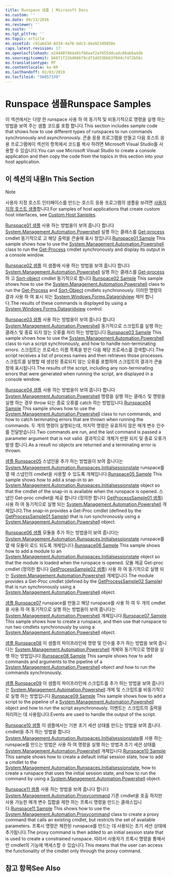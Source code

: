 ```yaml
---
title: Runspace 샘플 | Microsoft Docs
ms.custom: ''
ms.date: 09/13/2016
ms.reviewer: ''
ms.suite: ''
ms.tgt_pltfrm: ''
ms.topic: article
ms.assetid: c92a6d3d-8d34-4a76-bdc3-dea923d9858e
caps.latest.revision: 17
ms.openlocfilehash: e24d40746da91f60aaf2af655ddcadc88ab6a4db
ms.sourcegitcommit: b6871f21bd666f9cd71dd336bb3f844cf472b56c
ms.translationtype: MT
ms.contentlocale: ko-KR
ms.lasthandoff: 02/03/2019
ms.locfileid: "56857339"
---
```

# <a name="runspace-samples"></a><span data-ttu-id="db5e4-102">Runspace 샘플</span><span class="sxs-lookup"><span data-stu-id="db5e4-102">Runspace Samples</span></span>

<span data-ttu-id="db5e4-103">이 섹션에서는 다양 한 runspace 사용 하 여 동기적 및 비동기적으로 명령을 실행 하는 방법을 보여 주는 샘플 코드를 포함 합니다.</span><span class="sxs-lookup"><span data-stu-id="db5e4-103">This section includes sample code that shows how to use different types of runspaces to run commands synchronously and asynchronously.</span></span> <span data-ttu-id="db5e4-104">콘솔 응용 프로그램을 만들고 다음 호스트 응용 프로그램에이 섹션의 항목에서 코드를 복사 하려면 Microsoft Visual Studio를 사용할 수 있습니다.</span><span class="sxs-lookup"><span data-stu-id="db5e4-104">You can use Microsoft Visual Studio to create a console application and then copy the code from the topics in this section into your host application.</span></span>

## <a name="in-this-section"></a><span data-ttu-id="db5e4-105">이 섹션의 내용</span><span class="sxs-lookup"><span data-stu-id="db5e4-105">In This Section</span></span>

> [!NOTE]
> <span data-ttu-id="db5e4-106">사용자 지정 호스트 인터페이스를 만드는 호스트 응용 프로그램의 샘플을 보려면 [사용자 지정 호스트 샘플](./custom-host-samples.md)합니다.</span><span class="sxs-lookup"><span data-stu-id="db5e4-106">For samples of host applications that create custom host interfaces, see [Custom Host Samples](./custom-host-samples.md).</span></span>

 <span data-ttu-id="db5e4-107">[Runspace01 샘플](./runspace01-sample.md) 사용 하는 방법을이 보여 줍니다 합니다 [System.Management.Automation.Powershell](/dotnet/api/system.management.automation.powershell) 실행 하는 클래스를 [Get-process](/powershell/module/Microsoft.PowerShell.Management/Get-Process) cmdlet 동기적으로 고 해당 출력을 콘솔에 표시 창입니다.</span><span class="sxs-lookup"><span data-stu-id="db5e4-107">[Runspace01 Sample](./runspace01-sample.md) This sample shows how to use the [System.Management.Automation.Powershell](/dotnet/api/system.management.automation.powershell) class to run the [Get-Process](/powershell/module/Microsoft.PowerShell.Management/Get-Process) cmdlet synchronously and display its output in a console window.</span></span>

 <span data-ttu-id="db5e4-108">[Runspace02 샘플](./runspace02-sample.md) 이 샘플에 사용 하는 방법을 보여 줍니다 합니다 [System.Management.Automation.Powershell](/dotnet/api/system.management.automation.powershell) 실행 하는 클래스를 [Get-process](/powershell/module/Microsoft.PowerShell.Management/Get-Process) 하 고 [Sort-object](/powershell/module/Microsoft.PowerShell.Utility/Sort-Object) cmdlet 동기적으로 합니다.</span><span class="sxs-lookup"><span data-stu-id="db5e4-108">[Runspace02 Sample](./runspace02-sample.md) This sample shows how to use the [System.Management.Automation.Powershell](/dotnet/api/system.management.automation.powershell) class to run the [Get-Process](/powershell/module/Microsoft.PowerShell.Management/Get-Process) and [Sort-Object](/powershell/module/Microsoft.PowerShell.Utility/Sort-Object) cmdlets synchronously.</span></span> <span data-ttu-id="db5e4-109">이러한 명령의 결과 사용 하 여 표시 되는 [System.Windows.Forms.Datagridview](/dotnet/api/System.Windows.Forms.DataGridView) 제어 합니다.</span><span class="sxs-lookup"><span data-stu-id="db5e4-109">The results of these commands is displayed by using a [System.Windows.Forms.Datagridview](/dotnet/api/System.Windows.Forms.DataGridView) control.</span></span>

 <span data-ttu-id="db5e4-110">[Runspace03 샘플](./runspace03-sample.md) 사용 하는 방법을이 보여 줍니다 합니다 [System.Management.Automation.Powershell](/dotnet/api/system.management.automation.powershell) 동기적으로 스크립트를 실행 하는 클래스 및 종료 되지 않는 오류를 처리 하는 방법입니다.</span><span class="sxs-lookup"><span data-stu-id="db5e4-110">[Runspace03 Sample](./runspace03-sample.md) This sample shows how to use the [System.Management.Automation.Powershell](/dotnet/api/system.management.automation.powershell) class to run a script synchronously, and how to handle non-terminating errors.</span></span> <span data-ttu-id="db5e4-111">스크립트는 프로세스 이름 목록을 받은 다음 해당 프로세스를 검색합니다.</span><span class="sxs-lookup"><span data-stu-id="db5e4-111">The script receives a list of process names and then retrieves those processes.</span></span> <span data-ttu-id="db5e4-112">스크립트를 실행할 때 생성된 종료되지 않는 오류를 포함하여 스크립트의 결과가 콘솔 창에 표시됩니다.</span><span class="sxs-lookup"><span data-stu-id="db5e4-112">The results of the script, including any non-terminating errors that were generated when running the script, are displayed in a console window.</span></span>

 <span data-ttu-id="db5e4-113">[Runspace04 샘플](./runspace04-sample.md) 사용 하는 방법을이 보여 줍니다 합니다 [System.Management.Automation.Powershell](/dotnet/api/system.management.automation.powershell) 명령을 실행 하는 클래스 및 명령을 실행 하는 경우 throw 되는 종료 오류를 catch 하는 방법입니다.</span><span class="sxs-lookup"><span data-stu-id="db5e4-113">[Runspace04 Sample](./runspace04-sample.md) This sample shows how to use the [System.Management.Automation.Powershell](/dotnet/api/system.management.automation.powershell) class to run commands, and how to catch terminating errors that are thrown when running the commands.</span></span> <span data-ttu-id="db5e4-114">두 개의 명령이 실행되는데, 마지막 명령은 유효하지 않은 매개 변수 인수를 전달받습니다.</span><span class="sxs-lookup"><span data-stu-id="db5e4-114">Two commands are run, and the last command is passed a parameter argument that is not valid.</span></span> <span data-ttu-id="db5e4-115">결과적으로 개체가 반환 되지 및 종료 오류가 발생 합니다.</span><span class="sxs-lookup"><span data-stu-id="db5e4-115">As a result no objects are returned and a terminating error is thrown.</span></span>

 <span data-ttu-id="db5e4-116">[샘플 Runspace05](./runspace05-sample.md) 스냅인을 추가 하는 방법을이 보여 줍니다는 [System.Management.Automation.Runspaces.Initialsessionstate](/dotnet/api/System.Management.Automation.Runspaces.InitialSessionState) runspace를 열 때 스냅인의 cmdlet을 사용할 수 있도록 개체입니다.</span><span class="sxs-lookup"><span data-stu-id="db5e4-116">[Runspace05 Sample](./runspace05-sample.md) This sample shows how to add a snap-in to an [System.Management.Automation.Runspaces.Initialsessionstate](/dotnet/api/System.Management.Automation.Runspaces.InitialSessionState) object so that the cmdlet of the snap-in is available when the runspace is opened.</span></span> <span data-ttu-id="db5e4-117">스냅인 Get-proc cmdlet을 제공 합니다 (정의한 합니다 [GetProcessSample01 샘플](../cmdlet/getprocesssample01-sample.md)) 사용 하 여 동기적으로 실행 되는 [System.Management.Automation.Powershell](/dotnet/api/system.management.automation.powershell) 개체입니다.</span><span class="sxs-lookup"><span data-stu-id="db5e4-117">The snap-in provides a Get-Proc cmdlet (defined by the [GetProcessSample01 Sample](../cmdlet/getprocesssample01-sample.md)) that is run synchronously using a [System.Management.Automation.Powershell](/dotnet/api/system.management.automation.powershell) object.</span></span>

 <span data-ttu-id="db5e4-118">[Runspace06 샘플](./runspace06-sample.md) 모듈을 추가 하는 방법을이 보여 줍니다는 [System.Management.Automation.Runspaces.Initialsessionstate](/dotnet/api/System.Management.Automation.Runspaces.InitialSessionState) runspace를 열 때 모듈이 로드 되도록 개체입니다.</span><span class="sxs-lookup"><span data-stu-id="db5e4-118">[Runspace06 Sample](./runspace06-sample.md) This sample shows how to add a module to an [System.Management.Automation.Runspaces.Initialsessionstate](/dotnet/api/System.Management.Automation.Runspaces.InitialSessionState) object so that the module is loaded when the runspace is opened.</span></span> <span data-ttu-id="db5e4-119">모듈 제공 Get-proc cmdlet (정의한 합니다 [GetProcessSample02 샘플](../cmdlet/getprocesssample02-sample.md)) 사용 하 여 동기적으로 실행 되는 [System.Management.Automation.Powershell](/dotnet/api/system.management.automation.powershell) 개체입니다.</span><span class="sxs-lookup"><span data-stu-id="db5e4-119">The module provides a Get-Proc cmdlet (defined by the [GetProcessSample02 Sample](../cmdlet/getprocesssample02-sample.md)) that is run synchronously using a [System.Management.Automation.Powershell](/dotnet/api/system.management.automation.powershell) object.</span></span>

 <span data-ttu-id="db5e4-120">[샘플 Runspace07](./runspace07-sample.md) runspace를 만들고 해당 runspace를 사용 하 여 두 개의 cmdlet을 사용 하 여 동기적으로 실행 하는 방법을이 보여 줍니다는 [System.Management.Automation.Powershell](/dotnet/api/system.management.automation.powershell) 개체입니다.</span><span class="sxs-lookup"><span data-stu-id="db5e4-120">[Runspace07 Sample](./runspace07-sample.md) This sample shows how to create a runspace, and then use that runspace to run two cmdlets synchronously by using a [System.Management.Automation.Powershell](/dotnet/api/system.management.automation.powershell) object.</span></span>

 <span data-ttu-id="db5e4-121">[샘플 Runspace08](./runspace08-sample.md) 이 샘플의 파이프라인에 명령 및 인수를 추가 하는 방법을 보여 줍니다는 [System.Management.Automation.Powershell](/dotnet/api/system.management.automation.powershell) 개체와 동기적으로 명령을 실행 하는 방법입니다.</span><span class="sxs-lookup"><span data-stu-id="db5e4-121">[Runspace08 Sample](./runspace08-sample.md) This sample shows how to add commands and arguments to the pipeline of a [System.Management.Automation.Powershell](/dotnet/api/system.management.automation.powershell) object and how to run the commands synchronously.</span></span>

 <span data-ttu-id="db5e4-122">[샘플 Runspace09](./runspace09-sample.md) 이 샘플의 파이프라인에 스크립트를 추가 하는 방법을 보여 줍니다는 [System.Management.Automation.Powershell](/dotnet/api/system.management.automation.powershell) 개체 및 스크립트를 비동기적으로 실행 하는 방법입니다.</span><span class="sxs-lookup"><span data-stu-id="db5e4-122">[Runspace09 Sample](./runspace09-sample.md) This sample shows how to add a script to the pipeline of a [System.Management.Automation.Powershell](/dotnet/api/system.management.automation.powershell) object and how to run the script asynchronously.</span></span> <span data-ttu-id="db5e4-123">이벤트는 스크립트의 출력을 처리하는 데 사용됩니다.</span><span class="sxs-lookup"><span data-stu-id="db5e4-123">Events are used to handle the output of the script.</span></span>

 <span data-ttu-id="db5e4-124">[Runspace10 샘플](./runspace10-sample.md) 이 샘플에서는 기본 초기 세션 상태를 만드는 방법을 보여 줍니다. cmdlet을 추가 하는 방법을 합니다 [System.Management.Automation.Runspaces.Initialsessionstate](/dotnet/api/System.Management.Automation.Runspaces.InitialSessionState)를 사용 하는 runspace를 만드는 방법은 사용 하 여 명령을 실행 하는 방법과 초기 세션 상태를 [System.Management.Automation.Powershell](/dotnet/api/system.management.automation.powershell) 개체입니다.</span><span class="sxs-lookup"><span data-stu-id="db5e4-124">[Runspace10 Sample](./runspace10-sample.md) This sample shows how to create a default initial session state, how to add a cmdlet to the [System.Management.Automation.Runspaces.Initialsessionstate](/dotnet/api/System.Management.Automation.Runspaces.InitialSessionState), how to create a runspace that uses the initial session state, and how to run the command by using a [System.Management.Automation.Powershell](/dotnet/api/system.management.automation.powershell) object.</span></span>

 <span data-ttu-id="db5e4-125">[Runspace11 샘플](./runspace11-sample.md) 사용 하는 방법을 보여 줍니다 합니다 [System.Management.Automation.Proxycommand](/dotnet/api/System.Management.Automation.ProxyCommand) 기존 cmdlet을 호출 하지만 사용 가능한 매개 변수 집합을 제한 하는 프록시 명령을 만드는 클래스입니다.</span><span class="sxs-lookup"><span data-stu-id="db5e4-125">[Runspace11 Sample](./runspace11-sample.md) This shows how to use the [System.Management.Automation.Proxycommand](/dotnet/api/System.Management.Automation.ProxyCommand) class to create a proxy command that calls an existing cmdlet, but restricts the set of available parameters.</span></span> <span data-ttu-id="db5e4-126">프록시 명령은 제한된 runspace를 만드는 데 사용되는 초기 세션 상태에 추가됩니다.</span><span class="sxs-lookup"><span data-stu-id="db5e4-126">The proxy command is then added to an initial session state that is used to create a constrained runspace.</span></span> <span data-ttu-id="db5e4-127">따라서 사용자가 프록시 명령을 통해서만 cmdlet의 기능에 액세스할 수 있습니다.</span><span class="sxs-lookup"><span data-stu-id="db5e4-127">This means that the user can access the functionality of the cmdlet only through the proxy command.</span></span>

## <a name="see-also"></a><span data-ttu-id="db5e4-128">참고 항목</span><span class="sxs-lookup"><span data-stu-id="db5e4-128">See Also</span></span>
